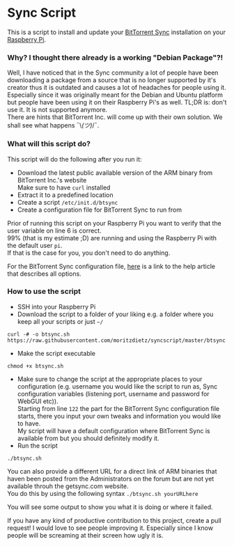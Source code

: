Sync Script
=======

This is a script to install and update your [BitTorrent Sync](https://www.getsync.com/) installation on your [Raspberry Pi](https://www.raspberrypi.org/).

### Why? I thought there already is a working "Debian Package"?!

Well, I have noticed that in the Sync community a lot of people have been downloading a package from a source that is no longer supported by it's creator thus it is outdated and causes a lot of headaches for people using it.  
Especially since it was originally meant for the Debian and Ubuntu platform but people have been using it on their Raspberry Pi's as well.
TL;DR is: don't use it. It is not supported anymore.    
There are hints that BitTorrent Inc. will come up with their own solution. We shall see what happens ¯\\_(ツ)_/¯. 

### What will this script do?

This script will do the following after you run it:
* Download the latest public available version of the ARM binary from BitTorrent Inc.'s website  
Make sure to have ```curl``` installed  
* Extract it to a predefined location
* Create a script ```/etc/init.d/btsync```
* Create a configuration file for BitTorrent Sync to run from

Prior of running this script on your Raspberry Pi you want to verify that the user variable on line 6 is correct.  
99% (that is my estimate ;D) are running and using the Raspberry Pi with the default user ```pi```.  
If that is the case for you, you don't need to do anything.

For the BitTorrent Sync configuration file, [here](http://help.getsync.com/customer/portal/articles/2018454-running-sync-in-configuration-mode) is a link to the help article that describes all options.

### How to use the script

* SSH into your Raspberry Pi
* Download the script to a folder of your liking e.g. a folder where you keep all your scripts or just ```~/```
```
curl -# -o btsync.sh https://raw.githubusercontent.com/moritzdietz/syncscript/master/btsync.sh
```
* Make the script executable
```
chmod +x btsync.sh
```
* Make sure to change the script at the appropriate places to your configuration (e.g. username you would like the script to run as, Sync configuration variables (listening port, username and password for WebGUI etc)).  
Starting from line ```122``` the part for the BitTorrent Sync configuration file starts, there you input your own tweaks and information you would like to have.  
My script will have a default configuration where BitTorrent Sync is available from but you should definitely modify it.
* Run the script
```
./btsync.sh
```
You can also provide a different URL for a direct link of ARM binaries that haven been posted from the Administrators on the forum but are not yet available throuh the getsync.com website.  
You do this by using the following syntax ```./btsync.sh yourURLhere``` 

You will see some output to show you what it is doing or where it failed.


If you have any kind of productive contribution to this project, create a pull request! I would love to see people improving it. Especially since I know people will be screaming at their screen how ugly it is.
